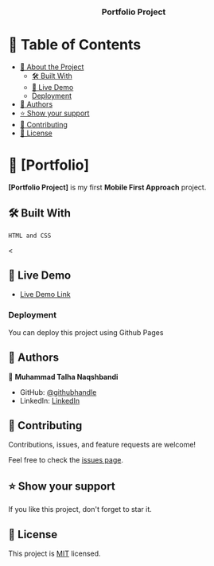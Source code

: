 <a name="readme-top"></a>



<div align="center">
  <h3><b>Portfolio Project</b></h3>

</div>

<!-- TABLE OF CONTENTS -->

# 📗 Table of Contents

- [📖 About the Project](#about-project)
  - [🛠 Built With](#built-with)
  - [🚀 Live Demo](#live-demo)
  - [Deployment](#deployment)
- [👥 Authors](#authors)
- [⭐️ Show your support](#support)
- [🤝 Contributing](#contributing)
- [📝 License](#license)

<!-- PROJECT DESCRIPTION -->

# 📖 [Portfolio] <a name="Portfolio Project"></a>


**[Portfolio Project]** is my first **Mobile First Approach** project.

## 🛠 Built With <a name="built-with"></a>
    HTML and CSS


<

## 🚀 Live Demo <a name="live-demo"></a>


- [Live Demo Link](https://maliktalha03.github.io/Portfolio/)




### Deployment

You can deploy this project using Github Pages




## 👥 Authors <a name="authors"></a>


👤 **Muhammad Talha Naqshbandi**

- GitHub: [@githubhandle](https://github.com/MalikTalha03)
- LinkedIn: [LinkedIn](https://linkedin.com/in/vatalha03)

## 🤝 Contributing <a name="contributing"></a>

Contributions, issues, and feature requests are welcome!

Feel free to check the [issues page](../../issues/).


<!-- SUPPORT -->

## ⭐️ Show your support <a name="support"></a>


If you like this project, don't forget to star it.


<!-- ACKNOWLEDGEMENTS -->


## 📝 License <a name="license"></a>

This project is [MIT](./LICENSE) licensed.

